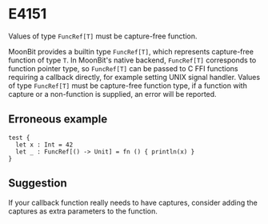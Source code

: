 # E4151

Values of type `FuncRef[T]` must be capture-free function.

MoonBit provides a builtin type `FuncRef[T]`, which represents capture-free function of type `T`.
In MoonBit's native backend, `FuncRef[T]` corresponds to function pointer type,
so `FuncRef[T]` can be passed to C FFI functions requiring a callback directly, for example setting UNIX signal handler.
Values of type `FuncRef[T]` must be capture-free function type,
if a function with capture or a non-function is supplied, an error will be reported.

## Erroneous example
```moonbit
test {
  let x : Int = 42
  let _ : FuncRef[() -> Unit] = fn () { println(x) }
}
```

## Suggestion
If your callback function really needs to have captures,
consider adding the captures as extra parameters to the function.
